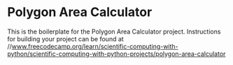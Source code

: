 # Polygon Area Calculator

This is the boilerplate for the Polygon Area Calculator project. Instructions for building your project can be found at //www.freecodecamp.org/learn/scientific-computing-with-python/scientific-computing-with-python-projects/polygon-area-calculator
